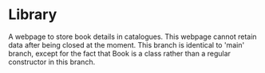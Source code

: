# Library
 A webpage to store book details in catalogues.
 This webpage cannot retain data after being closed at the moment.
 This branch is identical to 'main' branch, except for the fact that Book is a class rather than a regular
 constructor in this branch.

